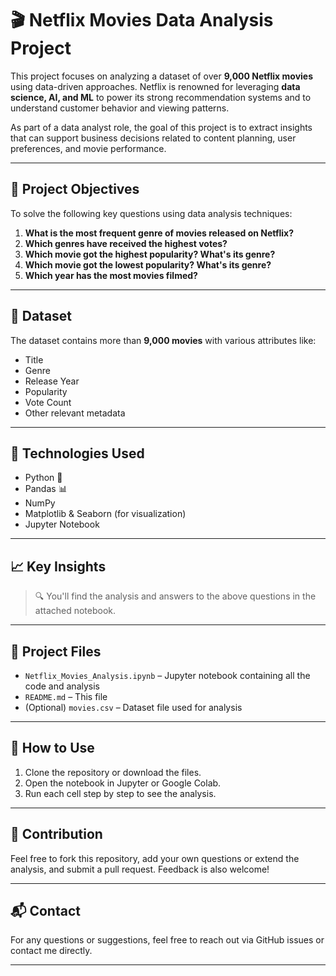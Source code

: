# 🎬 Netflix Movies Data Analysis Project

This project focuses on analyzing a dataset of over **9,000 Netflix movies** using data-driven approaches. Netflix is renowned for leveraging **data science, AI, and ML** to power its strong recommendation systems and to understand customer behavior and viewing patterns.

As part of a data analyst role, the goal of this project is to extract insights that can support business decisions related to content planning, user preferences, and movie performance.

---

## 📌 Project Objectives

To solve the following key questions using data analysis techniques:

1. **What is the most frequent genre of movies released on Netflix?**
2. **Which genres have received the highest votes?**
3. **Which movie got the highest popularity? What's its genre?**
4. **Which movie got the lowest popularity? What's its genre?**
5. **Which year has the most movies filmed?**

---

## 📂 Dataset

The dataset contains more than **9,000 movies** with various attributes like:
- Title
- Genre
- Release Year
- Popularity
- Vote Count
- Other relevant metadata

---

## 🧪 Technologies Used

- Python 🐍
- Pandas 📊
- NumPy
- Matplotlib & Seaborn (for visualization)
- Jupyter Notebook

---

## 📈 Key Insights

> 🔍 You'll find the analysis and answers to the above questions in the attached notebook.

---

## 📁 Project Files

- `Netflix_Movies_Analysis.ipynb` – Jupyter notebook containing all the code and analysis
- `README.md` – This file
- (Optional) `movies.csv` – Dataset file used for analysis

---

## 🚀 How to Use

1. Clone the repository or download the files.
2. Open the notebook in Jupyter or Google Colab.
3. Run each cell step by step to see the analysis.

---

## 🙌 Contribution

Feel free to fork this repository, add your own questions or extend the analysis, and submit a pull request. Feedback is also welcome!

---

## 📬 Contact

For any questions or suggestions, feel free to reach out via GitHub issues or contact me directly.

---

